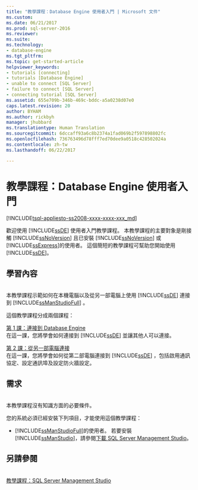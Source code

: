 ```yaml
---
title: "教學課程：Database Engine 使用者入門 | Microsoft 文件"
ms.custom: 
ms.date: 06/21/2017
ms.prod: sql-server-2016
ms.reviewer: 
ms.suite: 
ms.technology:
- database-engine
ms.tgt_pltfrm: 
ms.topic: get-started-article
helpviewer_keywords:
- tutorials [connecting]
- tutorials [Database Engine]
- unable to connect [SQL Server]
- failure to connect [SQL Server]
- connecting tutorial [SQL Server]
ms.assetid: 655e709b-346b-469c-bddc-a5a0238d07e0
caps.latest.revision: 20
author: BYHAM
ms.author: rickbyh
manager: jhubbard
ms.translationtype: Human Translation
ms.sourcegitcommit: 6dccaff93a6c8b2374a1fad069b2f597898802fc
ms.openlocfilehash: 736763496d78fff7ed70dee9a0518c428502024a
ms.contentlocale: zh-tw
ms.lasthandoff: 06/22/2017

---
```

# 教學課程：Database Engine 使用者入門
<a id="tutorial-getting-started-with-the-database-engine" class="xliff"></a>
[!INCLUDE[tsql-appliesto-ss2008-xxxx-xxxx-xxx_md](../includes/tsql-appliesto-ss2008-xxxx-xxxx-xxx-md.md)]

歡迎使用 [!INCLUDE[ssDE](../includes/ssde-md.md)] 使用者入門教學課程。 本教學課程的主要對象是剛接觸 [!INCLUDE[ssNoVersion](../includes/ssnoversion-md.md)] 且已安裝 [!INCLUDE[ssNoVersion](../includes/ssnoversion-md.md)] 或 [!INCLUDE[ssExpress](../includes/ssexpress-md.md)]的使用者。 這個簡短的教學課程可幫助您開始使用 [!INCLUDE[ssDE](../includes/ssde-md.md)]。  
  
## 學習內容
<a id="what-you-will-learn" class="xliff"></a>  
本教學課程示範如何在本機電腦以及從另一部電腦上使用 [!INCLUDE[ssDE](../includes/ssde-md.md)] 連接到 [!INCLUDE[ssManStudioFull](../includes/ssmanstudiofull-md.md)] 。  
  
這個教學課程分成兩個課程：  
  
[第 1 課：連接到 Database Engine](../relational-databases/lesson-1-connecting-to-the-database-engine.md)  
在這一課，您將學會如何連接到 [!INCLUDE[ssDE](../includes/ssde-md.md)] 並讓其他人可以連接。  
  
[第 2 課：從另一部電腦連接](../relational-databases/lesson-2-connecting-from-another-computer.md)  
在這一課，您將學會如何從第二部電腦連接到 [!INCLUDE[ssDE](../includes/ssde-md.md)] ，包括啟用通訊協定、設定通訊埠及設定防火牆設定。  
  
## 需求
<a id="requirements" class="xliff"></a>  
本教學課程沒有知識方面的必要條件。  
  
您的系統必須已經安裝下列項目，才能使用這個教學課程：  
  
-   [!INCLUDE[ssManStudioFull](../includes/ssmanstudiofull-md.md)]的使用者。 若要安裝 [!INCLUDE[ssManStudio](../includes/ssmanstudio-md.md)]，請參閱[下載 SQL Server Management Studio](../ssms/download-sql-server-management-studio-ssms.md)。  
  
## 另請參閱
<a id="see-also" class="xliff"></a>  
[教學課程：SQL Server Management Studio](../ssms/tutorials/tutorial-sql-server-management-studio.md)  
  
  
  


